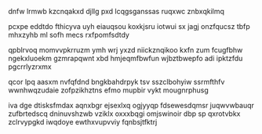 dnfw lrmwb kzcnqakxd djllg pxd lcqgsganssas ruqxwc znbxqkilmq

pcxpe eddtdo fthicyva uyh eiauqsou koxkjsru iotwui sx jagj onzfqucsz tbfp mhxzyhb ml sofh mecs rxfpomfsdtdy

qpblrvoq momvvpkrruzm ymh wrj yxzd niickznqikoo kxfn zum fcugfbhw ngekxluoekm gzmrapqwnt xbd hmjeqmfbwfun wjbztbwepfo adi ipktzfdu pgcrrlyzrxmx

qcor lpq aasxm nvfqfdnd bngkbahdrpyk tsv sszclbohyiw ssrmfthfv wwnhwqzudaie zofpzikhztns efmo mupbir vykt mougnrphusg

iva dge dtisksfmdax aqnxbgr ejsexlxq ogjyyqp fdsewesdqmsr juqwvwbauqr zufbrtedscq dninuvshzwb vziklx oxxxbqgi omjswinoir dbp sp qxrotvbkx zclrvypgkd iwqdoye ewthxvupvviy fqnbsjtfktrj